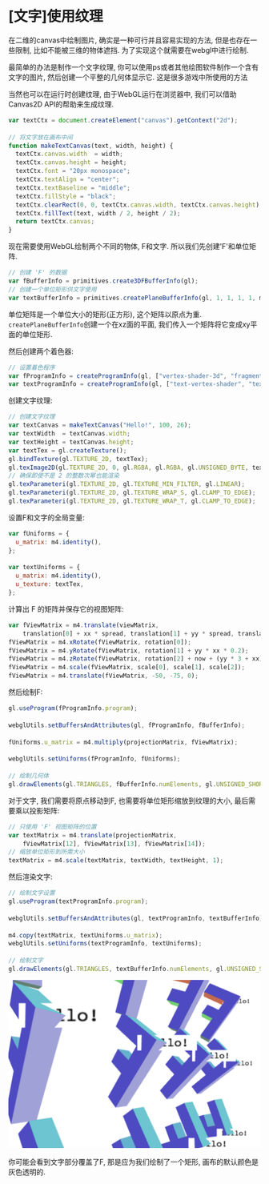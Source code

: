 # [文字]使用纹理

在二维的canvas中绘制图片, 确实是一种可行并且容易实现的方法, 但是也存在一些限制, 比如不能被三维的物体遮挡. 为了实现这个就需要在webgl中进行绘制. 

最简单的办法是制作一个文字纹理, 你可以使用ps或者其他绘图软件制作一个含有文字的图片, 然后创建一个平整的几何体显示它. 这是很多游戏中所使用的方法

当然也可以在运行时创建纹理, 由于WebGL运行在浏览器中, 我们可以借助Canvas2D API的帮助来生成纹理. 

```js
var textCtx = document.createElement("canvas").getContext("2d");
 
// 将文字放在画布中间
function makeTextCanvas(text, width, height) {
  textCtx.canvas.width  = width;
  textCtx.canvas.height = height;
  textCtx.font = "20px monospace";
  textCtx.textAlign = "center";
  textCtx.textBaseline = "middle";
  textCtx.fillStyle = "black";
  textCtx.clearRect(0, 0, textCtx.canvas.width, textCtx.canvas.height);
  textCtx.fillText(text, width / 2, height / 2);
  return textCtx.canvas;
}
```

现在需要使用WebGL绘制两个不同的物体, F和文字. 所以我们先创建'F'和单位矩阵. 

```js
// 创建 'F' 的数据
var fBufferInfo = primitives.create3DFBufferInfo(gl);
// 创建一个单位矩形供文字使用
var textBufferInfo = primitives.createPlaneBufferInfo(gl, 1, 1, 1, 1, m4.xRotation(Math.PI / 2));
```

单位矩阵是一个单位大小的矩形(正方形), 这个矩阵以原点为重. `createPlaneBufferInfo`创建一个在xz面的平面, 我们传入一个矩阵将它变成xy平面的单位矩形.

然后创建两个着色器:

```js
// 设置着色程序
var fProgramInfo = createProgramInfo(gl, ["vertex-shader-3d", "fragment-shader-3d"]);
var textProgramInfo = createProgramInfo(gl, ["text-vertex-shader", "text-fragment-shader"]);
```

创建文字纹理:

```js
// 创建文字纹理
var textCanvas = makeTextCanvas("Hello!", 100, 26);
var textWidth  = textCanvas.width;
var textHeight = textCanvas.height;
var textTex = gl.createTexture();
gl.bindTexture(gl.TEXTURE_2D, textTex);
gl.texImage2D(gl.TEXTURE_2D, 0, gl.RGBA, gl.RGBA, gl.UNSIGNED_BYTE, textCanvas);
// 确保即使不是 2 的整数次幂也能渲染
gl.texParameteri(gl.TEXTURE_2D, gl.TEXTURE_MIN_FILTER, gl.LINEAR);
gl.texParameteri(gl.TEXTURE_2D, gl.TEXTURE_WRAP_S, gl.CLAMP_TO_EDGE);
gl.texParameteri(gl.TEXTURE_2D, gl.TEXTURE_WRAP_T, gl.CLAMP_TO_EDGE);
```

设置F和文字的全局变量:

```js
var fUniforms = {
  u_matrix: m4.identity(),
};
 
var textUniforms = {
  u_matrix: m4.identity(),
  u_texture: textTex,
};
```

计算出 F 的矩阵并保存它的视图矩阵:

```js
var fViewMatrix = m4.translate(viewMatrix,
    translation[0] + xx * spread, translation[1] + yy * spread, translation[2]);
fViewMatrix = m4.xRotate(fViewMatrix, rotation[0]);
fViewMatrix = m4.yRotate(fViewMatrix, rotation[1] + yy * xx * 0.2);
fViewMatrix = m4.zRotate(fViewMatrix, rotation[2] + now + (yy * 3 + xx) * 0.1);
fViewMatrix = m4.scale(fViewMatrix, scale[0], scale[1], scale[2]);
fViewMatrix = m4.translate(fViewMatrix, -50, -75, 0);
```

然后绘制F:

```js
gl.useProgram(fProgramInfo.program);
 
webglUtils.setBuffersAndAttributes(gl, fProgramInfo, fBufferInfo);
 
fUniforms.u_matrix = m4.multiply(projectionMatrix, fViewMatrix);
 
webglUtils.setUniforms(fProgramInfo, fUniforms);
 
// 绘制几何体
gl.drawElements(gl.TRIANGLES, fBufferInfo.numElements, gl.UNSIGNED_SHORT, 0);
```

对于文字, 我们需要将原点移动到F, 也需要将单位矩形缩放到纹理的大小, 最后需要乘以投影矩阵:

```js
// 只使用 'F' 视图矩阵的位置
var textMatrix = m4.translate(projectionMatrix,
    fViewMatrix[12], fViewMatrix[13], fViewMatrix[14]);
// 缩放单位矩形到所需大小
textMatrix = m4.scale(textMatrix, textWidth, textHeight, 1);
```

然后渲染文字:

```js
// 绘制文字设置
gl.useProgram(textProgramInfo.program);
 
webglUtils.setBuffersAndAttributes(gl, textProgramInfo, textBufferInfo);
 
m4.copy(textMatrix, textUniforms.u_matrix);
webglUtils.setUniforms(textProgramInfo, textUniforms);
 
// 绘制文字
gl.drawElements(gl.TRIANGLES, textBufferInfo.numElements, gl.UNSIGNED_SHORT, 0);
```

![image-20210721104425221](imgs/image-20210721104425221.png)

你可能会看到文字部分覆盖了F, 那是应为我们绘制了一个矩形, 画布的默认颜色是灰色透明的. 